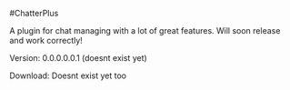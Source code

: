 #ChatterPlus

A plugin for chat managing with a lot of great features. Will soon release and work correctly!

Version: 0.0.0.0.0.1 (doesnt exist yet)

Download: Doesnt exist yet too
